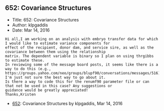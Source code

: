 ## 652: Covariance Structures

- Title: 652: Covariance Structures
- Author: klpgaddis
- Date: Mar 14, 2016

```
Hi all,I am working on an analysis with embryo transfer data for which I would like to estimate variance components for
effect of the recipient, donor dam, and service sire, as well as the covariance between them using the relationship
matrix. The dependent variable is binary so I plan on using thrgibbs to estimate these.
In reviewing some of the message board posts, it seems like there is a way to do this (e.g.,
https://groups.yahoo.com/neo/groups/blupf90/conversations/messages/516). I'm just not sure the best way to go about it.
Is there a way to code this for the renumf90 parameter file or can that not be used in this case? Any suggestions or
guidance would be greatly appreciated!
Thanks,Kristen
```

- [652](0652.md): Covariance Structures by klpgaddis, Mar 14, 2016
